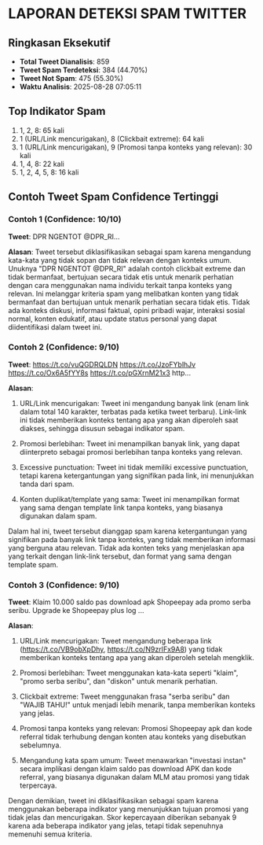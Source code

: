 # LAPORAN DETEKSI SPAM TWITTER

## Ringkasan Eksekutif
- **Total Tweet Dianalisis**: 859
- **Tweet Spam Terdeteksi**: 384 (44.70%)
- **Tweet Not Spam**: 475 (55.30%)
- **Waktu Analisis**: 2025-08-28 07:05:11

## Top Indikator Spam

1. 1, 2, 8: 65 kali
2. 1 (URL/Link mencurigakan), 8 (Clickbait extreme): 64 kali
3. 1 (URL/Link mencurigakan), 9 (Promosi tanpa konteks yang relevan): 30 kali
4. 1, 4, 8: 22 kali
5. 1, 2, 4, 5, 8: 16 kali

## Contoh Tweet Spam Confidence Tertinggi

### Contoh 1 (Confidence: 10/10)
**Tweet**: DPR NGENTOT @DPR_RI...

**Alasan**: Tweet tersebut diklasifikasikan sebagai spam karena mengandung kata-kata yang tidak sopan dan tidak relevan dengan konteks umum. Unuknya "DPR NGENTOT @DPR_RI" adalah contoh clickbait extreme dan tidak bermanfaat, bertujuan secara tidak etis untuk menarik perhatian dengan cara menggunakan nama individu terkait tanpa konteks yang relevan. Ini melanggar kriteria spam yang melibatkan konten yang tidak bermanfaat dan bertujuan untuk menarik perhatian secara tidak etis. Tidak ada konteks diskusi, informasi faktual, opini pribadi wajar, interaksi sosial normal, konten edukatif, atau update status personal yang dapat diidentifikasi dalam tweet ini.

### Contoh 2 (Confidence: 9/10)
**Tweet**: https://t.co/vuQGDRQLDN https://t.co/JzoFYblhJv https://t.co/Ox6A5fYY8s https://t.co/pGXrnM21x3 http...

**Alasan**: 

1. URL/Link mencurigakan: Tweet ini mengandung banyak link (enam link dalam total 140 karakter, terbatas pada ketika tweet terbaru). Link-link ini tidak memberikan konteks tentang apa yang akan diperoleh saat diakses, sehingga disusun sebagai indikator spam.

2. Promosi berlebihan: Tweet ini menampilkan banyak link, yang dapat diinterpreto sebagai promosi berlebihan tanpa konteks yang relevan.

3. Excessive punctuation: Tweet ini tidak memiliki excessive punctuation, tetapi karena ketergantungan yang signifikan pada link, ini menunjukkan tanda dari spam.

4. Konten duplikat/template yang sama: Tweet ini menampilkan format yang sama dengan template link tanpa konteks, yang biasanya digunakan dalam spam.

Dalam hal ini, tweet tersebut dianggap spam karena ketergantungan yang signifikan pada banyak link tanpa konteks, yang tidak memberikan informasi yang berguna atau relevan. Tidak ada konten teks yang menjelaskan apa yang terkait dengan link-link tersebut, dan format yang sama dengan template spam.

### Contoh 3 (Confidence: 9/10)
**Tweet**: Klaim 10.000 saldo pas download apk Shopeepay ada promo serba seribu. Upgrade ke Shopeepay plus log ...

**Alasan**: 

1. URL/Link mencurigakan: Tweet mengandung beberapa link (https://t.co/VB9obXpDhy, https://t.co/N9zrIFx9A8) yang tidak memberikan konteks tentang apa yang akan diperoleh setelah mengklik.

2. Promosi berlebihan: Tweet menggunakan kata-kata seperti "klaim", "promo serba seribu", dan "diskon" untuk menarik perhatian.

4. Clickbait extreme: Tweet menggunakan frasa "serba seribu" dan "WAJIB TAHU!" untuk menjadi lebih menarik, tanpa memberikan konteks yang jelas.

5. Promosi tanpa konteks yang relevan: Promosi Shopeepay apk dan kode referral tidak terhubung dengan konten atau konteks yang disebutkan sebelumnya.

8. Mengandung kata spam umum: Tweet menawarkan "investasi instan" secara implikasi dengan klaim saldo pas download APK dan kode referral, yang biasanya digunakan dalam MLM atau promosi yang tidak terpercaya.

Dengan demikian, tweet ini diklasifikasikan sebagai spam karena menggunakan beberapa indikator yang menunjukkan tujuan promosi yang tidak jelas dan mencurigakan. Skor kepercayaan diberikan sebanyak 9 karena ada beberapa indikator yang jelas, tetapi tidak sepenuhnya memenuhi semua kriteria.
